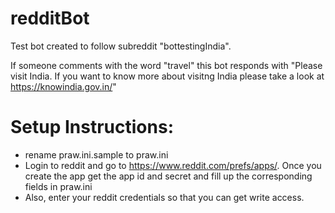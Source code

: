 # redditBot
Test bot created to follow subreddit "bottestingIndia". 

If someone comments with the word "travel" this bot responds with "Please visit India. If you want to know more about visitng India please take a look at https://knowindia.gov.in/"

# Setup Instructions:
  - rename praw.ini.sample to praw.ini
  - Login to reddit and go to https://www.reddit.com/prefs/apps/. Once you create the app get the app id and secret and fill     up the corresponding fields in praw.ini
  - Also, enter your reddit credentials so that you can get write access.

